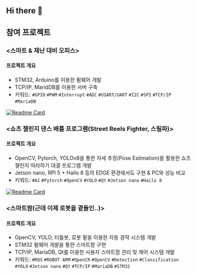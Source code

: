 ## Hi there 👋

<!--
**KINGMINWOO/KINGMINWOO** is a ✨ _special_ ✨ repository because its `README.md` (this file) appears on your GitHub profile.

Here are some ideas to get you started:

- 🔭 I’m currently working on ...
- 🌱 I’m currently learning ...
- 👯 I’m looking to collaborate on ...
- 🤔 I’m looking for help with ...
- 💬 Ask me about ...
- 📫 How to reach me: ...
- 😄 Pronouns: ...
- ⚡ Fun fact: ...
-->
<!--[![KINGMINWOO's GitHub stats](https://github-readme-stats.vercel.app/api?username=KINGMINWOO)](https://github.com/anuraghazra/github-readme-stats)-->
## 참여 프로젝트

### **<스마트 & 재난 대비 오피스>**

#### 프로젝트 개요

- STM32, Arduino를 이용한 펌웨어 개발
- TCP/IP, MaridDB를 이용한 서버 구축
- 키워드: `#GPIO` `#PWM` `#Interrupt` `#ADC` `#USART/UART` `#I2C` `#SPI`  `#TCP/IP` `#MariaDB`

[![Readme Card](https://github-readme-stats.vercel.app/api/pin/?username=KINGMINWOO&repo=intel_1st_miniproject)](https://github.com/KINGMINWOO/intel_1st_miniproject)

### **<쇼츠 챌린지 댄스 배틀 프로그램(Street Reels Fighter, 스릴파)>**
#### 프로젝트 개요
- OpenCV, Pytorch, YOLOv8을 통한 자세 추정(Pose Estimation)을 활용한 쇼츠 챌린지 따라하기 대결 프로그램 개발
- Jetson nano, RPI 5 + Hailo 8 등의 EDGE 환경에서도 구현 & PC와 성능 비교
- 키워드: `#AI` `#Pytorch` `#OpenCV` `#YOLO` `#Qt` `#Jetson nano` `#Hailo 8`

[![Readme Card](https://github-readme-stats.vercel.app/api/pin/?username=KINGMINWOO&repo=StreetReelsFighter)](https://github.com/KINGMINWOO/StreetReelsFighter)

### **<스마트팜(근데 이제 로봇을 곁들인..)>**
#### 프로젝트 개요
- OpenCV, YOLO, 터틀봇, 로봇 팔을 이용한 자동 경작 시스템 개발
- STM32 펌웨어 개발을 통한 스마트팜 구현
- TCP/IP, MariaDB, Qt를 이용한 사용자 스마트팜 관리 및 제어 시스템 개발
- 키워드: `#ROS` `#ROBOT ARM` `#OpenCR` `#OpenCV` `#Detection` `#Classification` `#YOLO` `#Jetson nano` `#Qt` `#TCP/IP` `#MariaDB` `#STM32`
